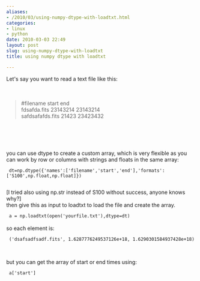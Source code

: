 ```yaml
---
aliases:
- /2010/03/using-numpy-dtype-with-loadtxt.html
categories:
- linux
- python
date: 2010-03-03 22:49
layout: post
slug: using-numpy-dtype-with-loadtxt
title: using numpy dtype with loadtxt

---
```


<p>
 Let's say you want to read a text file like this:
 <br/>
 <br/>
 <br/>
</p>
<blockquote>
 #filename start end
 <br/>
 fdsafda.fits 23143214 23143214
 <br/>
 safdsafafds.fits 21423 23423432
</blockquote>
<br/>
<br/>
<br/>
<a name="more">
</a>
<br/>
you can use dtype to create a custom array, which is very flexible as you can work by row or columns with strings and floats in the same array:
<br/>
<code>
 dt=np.dtype({'names':['filename','start','end'],'formats':['S100',np.float,np.float]})
 <br/>
</code>
[I tried also using np.str instead of S100 without success, anyone knows why?]
<br/>
then give this as input to loadtxt to load the file and create the array.
<br/>
<code>
 a = np.loadtxt(open('yourfile.txt'),dtype=dt)
</code>
<br/>
so each element is:
<br/>
<code>
 ('dsafsadfsadf.fits', 1.6287776249537126e+18, 1.6290301584937428e+18)
 <br/>
</code>
<br/>
but you can get the array of start or end times using:
<br/>
<code>
 a['start']
</code>
